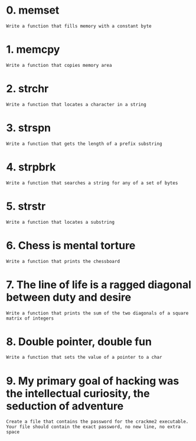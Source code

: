 # 0. memset
	Write a function that fills memory with a constant byte

# 1. memcpy
	Write a function that copies memory area

# 2. strchr
	Write a function that locates a character in a string

# 3. strspn
	Write a function that gets the length of a prefix substring

# 4. strpbrk
	Write a function that searches a string for any of a set of bytes

# 5. strstr
	Write a function that locates a substring

# 6. Chess is mental torture
	Write a function that prints the chessboard

# 7. The line of life is a ragged diagonal between duty and desire
	Write a function that prints the sum of the two diagonals of a square matrix of integers

# 8. Double pointer, double fun
	Write a function that sets the value of a pointer to a char

# 9. My primary goal of hacking was the intellectual curiosity, the seduction of adventure
	Create a file that contains the password for the crackme2 executable.
	Your file should contain the exact password, no new line, no extra space
